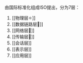 由国际标准化组成ISO提出，分为7层：
1. [[物理层⚛️]]
2. [[数据链路层🔗]]
3. [[网络层🛜]]
4. [[传输层🚛]]
5. [[会话层]]
6. [[表示层]]
7. [[应用层]]